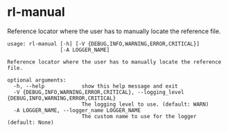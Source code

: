 # rl-manual

Reference locator where the user has to manually locate the reference file.

```
usage: rl-manual [-h] [-V {DEBUG,INFO,WARNING,ERROR,CRITICAL}]
                 [-A LOGGER_NAME]

Reference locator where the user has to manually locate the reference file.

optional arguments:
  -h, --help            show this help message and exit
  -V {DEBUG,INFO,WARNING,ERROR,CRITICAL}, --logging_level {DEBUG,INFO,WARNING,ERROR,CRITICAL}
                        The logging level to use. (default: WARN)
  -A LOGGER_NAME, --logger_name LOGGER_NAME
                        The custom name to use for the logger (default: None)
```
